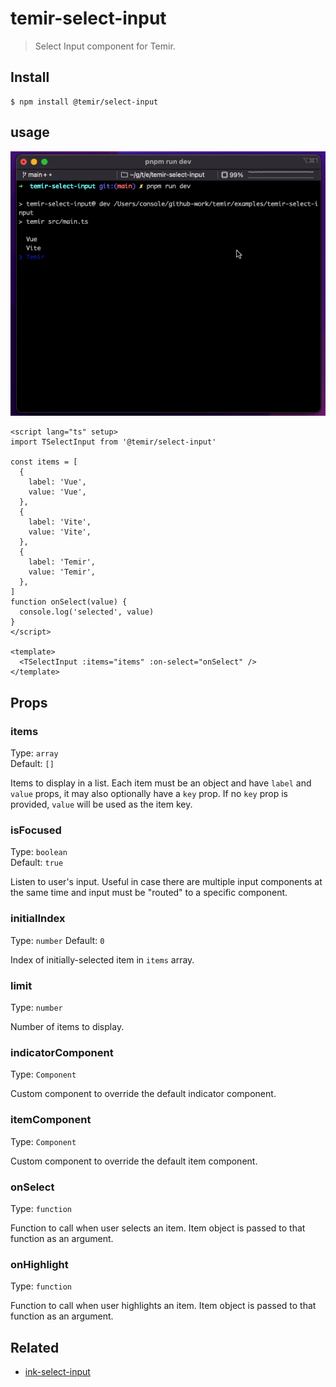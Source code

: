 # temir-select-input

> Select Input component for Temir. 

## Install

```
$ npm install @temir/select-input
```

## usage

![temir-select-input](./media/temir-select-input.gif)


```vue
<script lang="ts" setup>
import TSelectInput from '@temir/select-input'

const items = [
  {
    label: 'Vue',
    value: 'Vue',
  },
  {
    label: 'Vite',
    value: 'Vite',
  },
  {
    label: 'Temir',
    value: 'Temir',
  },
]
function onSelect(value) {
  console.log('selected', value)
}
</script>

<template>
  <TSelectInput :items="items" :on-select="onSelect" />
</template>

```

## Props

### items

Type: `array`<br>
Default: `[]`

Items to display in a list. Each item must be an object and have `label` and `value` props, it may also optionally have a `key` prop.
If no `key` prop is provided, `value` will be used as the item key.

### isFocused

Type: `boolean`<br>
Default: `true`

Listen to user's input. Useful in case there are multiple input components at the same time and input must be "routed" to a specific component.

### initialIndex

Type: `number`
Default: `0`

Index of initially-selected item in `items` array.

### limit

Type: `number`

Number of items to display.

### indicatorComponent

Type: `Component`

Custom component to override the default indicator component.

### itemComponent

Type: `Component`

Custom component to override the default item component.

### onSelect

Type: `function`

Function to call when user selects an item. Item object is passed to that function as an argument.

### onHighlight

Type: `function`

Function to call when user highlights an item. Item object is passed to that function as an argument.


## Related


- [ink-select-input](https://github.com/vadimdemedes/ink-select-input)
